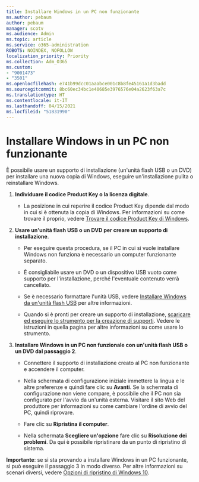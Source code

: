 ```yaml
---
title: Installare Windows in un PC non funzionante
ms.author: pebaum
author: pebaum
manager: scotv
ms.audience: Admin
ms.topic: article
ms.service: o365-administration
ROBOTS: NOINDEX, NOFOLLOW
localization_priority: Priority
ms.collection: Adm_O365
ms.custom:
- "9001473"
- "3501"
ms.openlocfilehash: e741b99dcc01aaabce001c8b8fe45161a1d3badd
ms.sourcegitcommit: 8bc60ec34bc1e40685e3976576e04a2623f63a7c
ms.translationtype: HT
ms.contentlocale: it-IT
ms.lasthandoff: 04/15/2021
ms.locfileid: "51831990"
---
```

# <a name="install-windows-on-a-nonfunctional-pc"></a>Installare Windows in un PC non funzionante

È possibile usare un supporto di installazione (un'unità flash USB o un DVD) per installare una nuova copia di Windows, eseguire un'installazione pulita o reinstallare Windows.

1. **Individuare il codice Product Key o la licenza digitale**.

    - La posizione in cui reperire il codice Product Key dipende dal modo in cui si è ottenuta la copia di Windows. Per informazioni su come trovare il proprio, vedere [Trovare il codice Product Key di Windows](https://support.microsoft.com/help/10749/windows-10-find-product-key). 

2. **Usare un'unità flash USB o un DVD per creare un supporto di installazione**.

    - Per eseguire questa procedura, se il PC in cui si vuole installare Windows non funziona è necessario un computer funzionante separato.

    - È consigliabile usare un DVD o un dispositivo USB vuoto come supporto per l'installazione, perché l'eventuale contenuto verrà cancellato.

    - Se è necessario formattare l'unità USB, vedere [Installare Windows da un'unità flash USB](https://docs.microsoft.com/windows-hardware/manufacture/desktop/install-windows-from-a-usb-flash-drive) per altre informazioni.

    - Quando si è pronti per creare un supporto di installazione, [scaricare ed eseguire lo strumento per la creazione di supporti](https://www.microsoft.com/software-download/windows10). Vedere le istruzioni in quella pagina per altre informazioni su come usare lo strumento.

3. **Installare Windows in un PC non funzionale con un'unità flash USB o un DVD dal passaggio 2**.

    - Connettere il supporto di installazione creato al PC non funzionante e accendere il computer.

    - Nella schermata di configurazione iniziale immettere la lingua e le altre preferenze e quindi fare clic su **Avanti**. Se la schermata di configurazione non viene compare, è possibile che il PC non sia configurato per l'avvio da un'unità esterna. Visitare il sito Web del produttore per informazioni su come cambiare l'ordine di avvio del PC, quindi riprovare.

    - Fare clic su **Ripristina il computer**.

    - Nella schermata **Scegliere un'opzione** fare clic su **Risoluzione dei problemi**. Da qui è possibile ripristinare da un punto di ripristino di sistema.

**Importante**: se si sta provando a installare Windows in un PC funzionante, si può eseguire il passaggio 3 in modo diverso. Per altre informazioni su scenari diversi, vedere [Opzioni di ripristino di Windows 10](https://support.microsoft.com/help/12415/windows-10-recovery-options).
